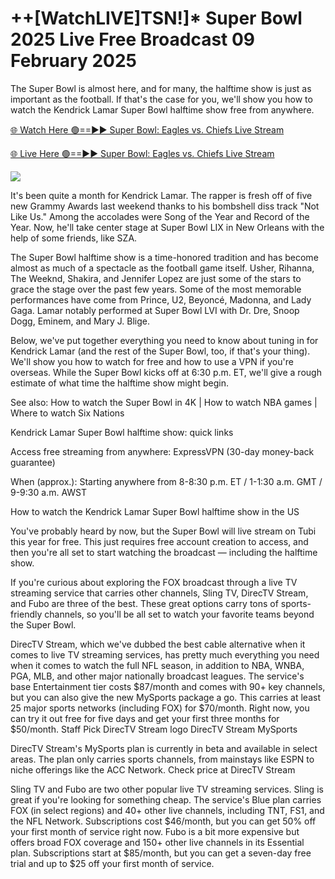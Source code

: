 <h1>++[WatchLIVE]TSN!]* Super Bowl 2025 Live Free Broadcast 09 February 2025</h1>

The Super Bowl is almost here, and for many, the halftime show is just as important as the football. If that's the case for you, we'll show you how to watch the Kendrick Lamar Super Bowl halftime show free from anywhere.


[🌐 Watch Here 🟢==►► Super Bowl: Eagles vs. Chiefs Live Stream](https://zit-game-pass-tonight.blogspot.com/2025/02/super-bowl.html)

[🌐 Live Here 🟢==►► Super Bowl: Eagles vs. Chiefs Live Stream](https://zit-game-pass-tonight.blogspot.com/2025/02/super-bowl.html)

<a href="https://zit-game-pass-tonight.blogspot.com/2025/02/super-bowl.html" rel="nofollow"><img src="https://camo.githubusercontent.com/1be82823e85778f8a57db5ea2a2e46822e8721e5be32dc31a466a7df3bb16d49/68747470733a2f2f636c6173736963616c7363686f6f6c6f6662616c6c65746c692e636f6d2f6e686b2f72676273727465672e676966" style="max-width: 100%;"></a>



It's been quite a month for Kendrick Lamar. The rapper is fresh off of five new Grammy Awards last weekend thanks to his bombshell diss track "Not Like Us." Among the accolades were Song of the Year and Record of the Year. Now, he'll take center stage at Super Bowl LIX in New Orleans with the help of some friends, like SZA.

The Super Bowl halftime show is a time-honored tradition and has become almost as much of a spectacle as the football game itself. Usher, Rihanna, The Weeknd, Shakira, and Jennifer Lopez are just some of the stars to grace the stage over the past few years. Some of the most memorable performances have come from Prince, U2, Beyoncé, Madonna, and Lady Gaga. Lamar notably performed at Super Bowl LVI with Dr. Dre, Snoop Dogg, Eminem, and Mary J. Blige.

Below, we've put together everything you need to know about tuning in for Kendrick Lamar (and the rest of the Super Bowl, too, if that's your thing). We'll show you how to watch for free and how to use a VPN if you're overseas. While the Super Bowl kicks off at 6:30 p.m. ET, we'll give a rough estimate of what time the halftime show might begin.

See also: How to watch the Super Bowl in 4K | How to watch NBA games | Where to watch Six Nations

Kendrick Lamar Super Bowl halftime show: quick links

Access free streaming from anywhere: ExpressVPN (30-day money-back guarantee)


When (approx.): Starting anywhere from 8-8:30 p.m. ET / 1-1:30 a.m. GMT / 9-9:30 a.m. AWST

How to watch the Kendrick Lamar Super Bowl halftime show in the US

You've probably heard by now, but the Super Bowl will live stream on Tubi this year for free. This just requires free account creation to access, and then you're all set to start watching the broadcast — including the halftime show.

If you're curious about exploring the FOX broadcast through a live TV streaming service that carries other channels, Sling TV, DirecTV Stream, and Fubo are three of the best. These great options carry tons of sports-friendly channels, so you'll be all set to watch your favorite teams beyond the Super Bowl.

DirecTV Stream, which we've dubbed the best cable alternative when it comes to live TV streaming services, has pretty much everything you need when it comes to watch the full NFL season, in addition to NBA, WNBA, PGA, MLB, and other major nationally broadcast leagues. The service's base Entertainment tier costs $87/month and comes with 90+ key channels, but you can also give the new MySports package a go. This carries at least 25 major sports networks (including FOX) for $70/month. Right now, you can try it out free for five days and get your first three months for $50/month.
Staff Pick
DirecTV Stream logo
DirecTV Stream MySports

DirecTV Stream's MySports plan is currently in beta and available in select areas. The plan only carries sports channels, from mainstays like ESPN to niche offerings like the ACC Network.
Check price at DirecTV Stream

Sling TV and Fubo are two other popular live TV streaming services. Sling is great if you're looking for something cheap. The service's Blue plan carries FOX (in select regions) and 40+ other live channels, including TNT, FS1, and the NFL Network. Subscriptions cost $46/month, but you can get 50% off your first month of service right now. Fubo is a bit more expensive but offers broad FOX coverage and 150+ other live channels in its Essential plan. Subscriptions start at $85/month, but you can get a seven-day free trial and up to $25 off your first month of service.
 

